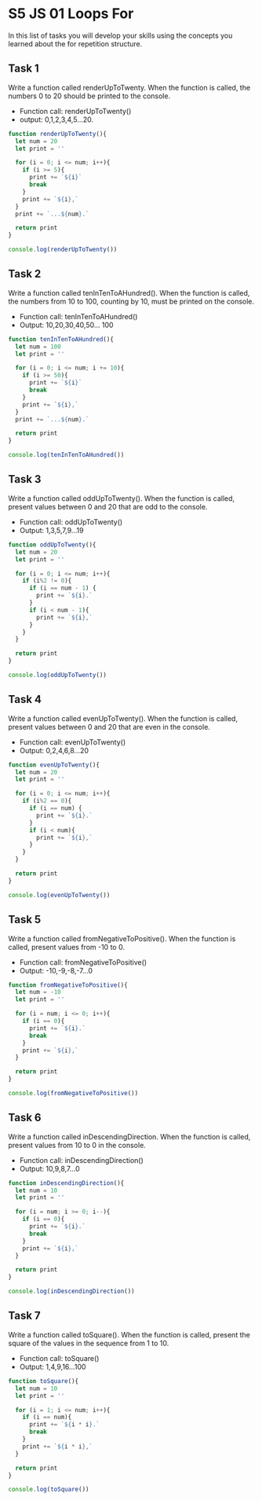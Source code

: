 # S5 JS 01 Loops For

In this list of tasks you will develop your skills using the concepts you learned about the for repetition structure.

## Task 1

Write a function called renderUpToTwenty. 
When the function is called, the numbers 0 to 20 should be printed to the console.

- Function call: renderUpToTwenty()
- output: 0,1,2,3,4,5...20.

```js
function renderUpToTwenty(){
  let num = 20
  let print = ''

  for (i = 0; i <= num; i++){
    if (i >= 5){
      print += `${i}`
      break
    }
    print += `${i},`
  }
  print += `...${num}.`

  return print
}

console.log(renderUpToTwenty())
```

## Task 2

Write a function called tenInTenToAHundred(). 
When the function is called, the numbers from 10 to 100, counting by 10, must be printed on the console.

- Function call: ⁠tenInTenToAHundred()
- Output: 10,20,30,40,50... 100

```js
function tenInTenToAHundred(){
  let num = 100
  let print = ''

  for (i = 0; i <= num; i += 10){
    if (i >= 50){
      print += `${i}`
      break
    }
    print += `${i},`
  }
  print += `...${num}.`

  return print
}

console.log(tenInTenToAHundred())
```

## Task 3

Write a function called oddUpToTwenty(). 
When the function is called, present values between 0 and 20 that are odd to the console.

- Function call: oddUpToTwenty()
- Output: 1,3,5,7,9...19

```js
function oddUpToTwenty(){
  let num = 20
  let print = ''

  for (i = 0; i <= num; i++){
    if (i%2 != 0){
      if (i == num - 1) {
        print += `${i}.`
      }
      if (i < num - 1){
        print += `${i},`
      }
    }
  }

  return print
}

console.log(oddUpToTwenty())
```

## Task 4

Write a function called evenUpToTwenty(). 
When the function is called, present values between 0 and 20 that are even in the console.

- Function call: evenUpToTwenty()
- Output: 0,2,4,6,8...20

```js
function evenUpToTwenty(){
  let num = 20
  let print = ''

  for (i = 0; i <= num; i++){
    if (i%2 == 0){
      if (i == num) {
        print += `${i}.`
      }
      if (i < num){
        print += `${i},`
      }
    }
  }

  return print
}

console.log(evenUpToTwenty())
```

## Task 5

Write a function called fromNegativeToPositive(). 
When the function is called, present values from -10 to 0.

- Function call: fromNegativeToPositive()
- Output: -10,-9,-8,-7...0


```js
function fromNegativeToPositive(){
  let num = -10
  let print = ''

  for (i = num; i <= 0; i++){
    if (i == 0){
      print += `${i}.`
      break
    }
    print += `${i},`
  }

  return print
}

console.log(fromNegativeToPositive())
```

## Task 6

Write a function called inDescendingDirection. 
When the function is called, present values from 10 to 0 in the console.

- Function call: inDescendingDirection()
- Output: 10,9,8,7...0

```js
function inDescendingDirection(){
  let num = 10
  let print = ''

  for (i = num; i >= 0; i--){
    if (i == 0){
      print += `${i}.`
      break
    }
    print += `${i},`
  }

  return print
}

console.log(inDescendingDirection())
```

## Task 7

Write a function called toSquare(). 
When the function is called, present the square of the values in the sequence from 1 to 10.

- Function call: toSquare()
- Output: 1,4,9,16...100

```js
function toSquare(){
  let num = 10
  let print = ''

  for (i = 1; i <= num; i++){
    if (i == num){
      print += `${i * i}.`
      break
    }
    print += `${i * i},`
  }

  return print
}

console.log(toSquare())
```